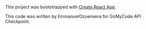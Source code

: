 This project was bootstrapped with [Create React App](https://github.com/facebook/create-react-app).

This code was written by EmmanuelOzoemena for GoMyCode API Checkpoint.
